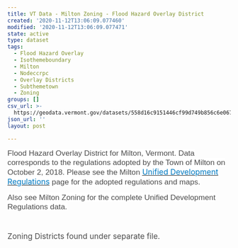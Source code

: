 ```yaml
---
title: VT Data - Milton Zoning - Flood Hazard Overlay District
created: '2020-11-12T13:06:09.077460'
modified: '2020-11-12T13:06:09.077471'
state: active
type: dataset
tags:
  - Flood Hazard Overlay
  - Isothemeboundary
  - Milton
  - Nodeccrpc
  - Overlay Districts
  - Subthemetown
  - Zoning
groups: []
csv_url: >-
  https://geodata.vermont.gov/datasets/558d16c9151446cf99d749b856c6e067_0.csv?outSR=%7B%22latestWkid%22%3A3857%2C%22wkid%22%3A102100%7D
json_url: ''
layout: post

---
```

<div style='text-align:Left;'><p><p><span style='font-size:13.0pt;font-family:&quot;Arial&quot;,sans-serif;
color:#4C4C4C;background:white'>Flood Hazard Overlay District for Milton, Vermont. Data
corresponds to the regulations adopted by the Town of Milton on October 2, 2018.
Please see the Milton </span><u><span style='font-size:13.0pt;color:#0079C1;
background:white'><a href='https://www.miltonvt.gov/271/Unified-Development-Regulations' target='_blank'><span style='color:#0079C1'>Unified Development Regulations</span></a></span></u><span style='font-size:13.0pt;font-family:&quot;Helvetica&quot;,sans-serif;color:#4C4C4C;
background:white'> page for the adopted regulations and maps.</span></p><p><span style='font-size:13.0pt;font-family:&quot;Helvetica&quot;,sans-serif;color:#4C4C4C;
background:white'>Also see Milton Zoning for the complete Unified Development Regulations data.</span></p><br /></p></div> <p><span style='font-size:13.0pt;color:#4C4C4C'>Zoning Districts found under separate file.</span></p>
